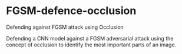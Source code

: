 # FGSM-defence-occlusion
Defending against FGSM attack using Occlusion

Defending a CNN model against a FGSM adversarial attack using the concept of occlusion to identify the most important parts of an image.
